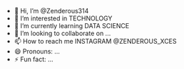 - 👋 Hi, I’m @Zenderous314
- 👀 I’m interested in TECHNOLOGY
- 🌱 I’m currently learning DATA SCIENCE
- 💞️ I’m looking to collaborate on ...
- 📫 How to reach me INSTAGRAM @ZENDEROUS_XCES
- 😄 Pronouns: ...
- ⚡ Fun fact: ...

<!---
Zenderous314/Zenderous314 is a ✨ special ✨ repository because its `README.md` (this file) appears on your GitHub profile.
You can click the Preview link to take a look at your changes.
--->
